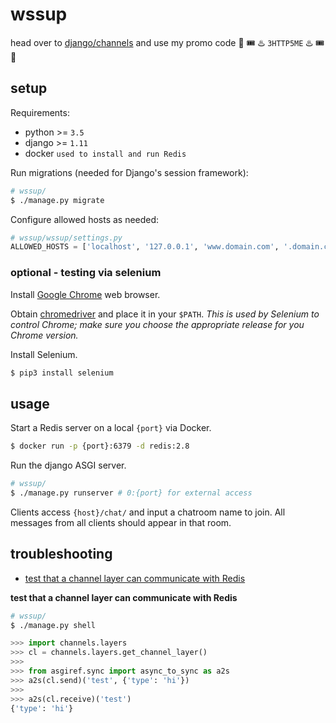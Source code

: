 # wssup

head over to [django/channels](https://github.com/django/channels) and use my promo code :rotating_light: :tickets: :hotsprings: `3HTTP5ME` :hotsprings: :tickets: :rotating_light:

## setup

Requirements:

* python >= `3.5`
* django >= `1.11`
* docker `used to install and run Redis`


Run migrations (needed for Django's session framework):

```bash
# wssup/
$ ./manage.py migrate
```

Configure allowed hosts as needed:

```python
# wssup/wssup/settings.py
ALLOWED_HOSTS = ['localhost', '127.0.0.1', 'www.domain.com', '.domain.com']
```

### optional - testing via selenium

Install [Google Chrome](https://www.google.com/chrome/) web browser.

Obtain [chromedriver](https://sites.google.com/a/chromium.org/chromedriver/getting-started) and place it in your `$PATH`. *This is used by Selenium to control Chrome; make sure you choose the appropriate release for you Chrome version.*

Install Selenium.

```bash
$ pip3 install selenium
```


## usage

Start a Redis server on a local `{port}` via Docker.

```bash
$ docker run -p {port}:6379 -d redis:2.8
```

Run the django ASGI server.

```bash
# wssup/
$ ./manage.py runserver # 0:{port} for external access
```

Clients access `{host}/chat/` and input a chatroom name to join. All messages from all clients should appear in that room.

## troubleshooting

+ [test that a channel layer can communicate with Redis](#channel_talks_redis)


**test that a channel layer can communicate with Redis**<a name="channel_talks_redis"></a>

```bash
# wssup/
$ ./manage.py shell
```
```python
>>> import channels.layers
>>> cl = channels.layers.get_channel_layer()
>>>
>>> from asgiref.sync import async_to_sync as a2s
>>> a2s(cl.send)('test', {'type': 'hi'})
>>>
>>> a2s(cl.receive)('test')
{'type': 'hi'}
```
